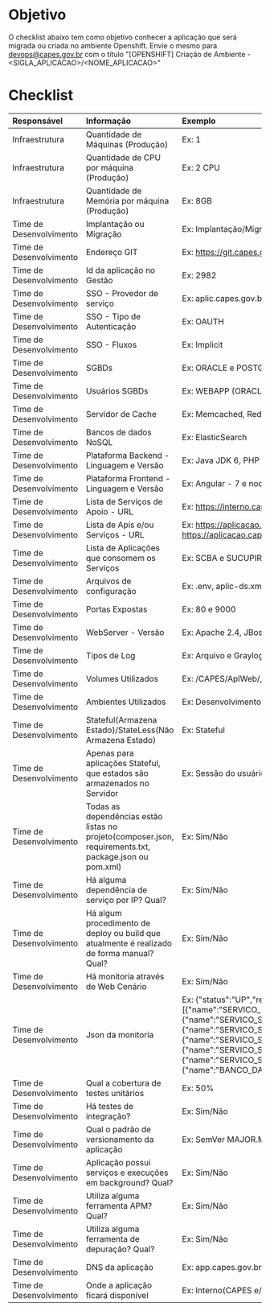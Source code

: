 # Objetivo
O checklist abaixo tem como objetivo conhecer a aplicação que será migrada ou criada no ambiente Openshift. Envie o mesmo para devops@capes.gov.br com o título "[OPENSHIFT] Criação de Ambiente - <SIGLA_APLICACAO>/<NOME_APLICACAO>"

# Checklist
| Responsável | Informação    | Exemplo | 
|:--------------|:--------------|:-------|
|Infraestrutura | Quantidade de Máquinas (Produção)	| Ex: 1|
|Infraestrutura | Quantidade de CPU por máquina (Produção)	| Ex: 2 CPU|
|Infraestrutura | Quantidade de Memória  por máquina (Produção)	| Ex: 8GB|
|Time de Desenvolvimento | Implantação ou Migração	| Ex: Implantação/Migração|
|Time de Desenvolvimento | Endereço GIT	| Ex: https://git.capes.gov.br/cgs/CSAE/sistema/aplicacao.git|
|Time de Desenvolvimento | Id da aplicação no Gestão	| Ex: 2982 |
|Time de Desenvolvimento | SSO - Provedor de serviço	| Ex: aplic.capes.gov.br|
|Time de Desenvolvimento | SSO - Tipo de Autenticação	| Ex: OAUTH|
|Time de Desenvolvimento | SSO - Fluxos	| Ex: Implicit|
|Time de Desenvolvimento | SGBDs	| Ex: ORACLE e POSTGRESQL|
|Time de Desenvolvimento | Usuários SGBDs	| Ex: WEBAPP (ORACLE) E WEBCORPORATIVO (POSTGRESQL)|
|Time de Desenvolvimento | Servidor de Cache	| Ex: Memcached, Redis e FileSystem|
|Time de Desenvolvimento | Bancos de dados NoSQL	| Ex: ElasticSearch|
|Time de Desenvolvimento | Plataforma Backend - Linguagem e Versão	| Ex: Java JDK 6, PHP FPM 7, Python 3.7|
|Time de Desenvolvimento | Plataforma Frontend - Linguagem e Versão	| Ex: Angular - 7 e node - 10|
|Time de Desenvolvimento | Lista de Serviços de Apoio - URL	| Ex: https://interno.capes.gov.br/cadastropessoas|
|Time de Desenvolvimento | Lista de Apis e/ou Serviços - URL	| Ex: https://aplicacao.capes.gov.br/service/WebService?wsdl, https://aplicacao.capes.gov.br/api/bolsas|
|Time de Desenvolvimento | Lista de Aplicações que consomem os Serviços | Ex: SCBA e SUCUPIRA|
|Time de Desenvolvimento | Arquivos de configuração	| Ex: .env, aplic-ds.xml, sso.properties e services.properties|
|Time de Desenvolvimento | Portas Expostas	| Ex: 80 e 9000|
|Time de Desenvolvimento | WebServer - Versão	| Ex: Apache 2.4, JBoss EAP 5.2.0|
|Time de Desenvolvimento | Tipos de Log	| Ex: Arquivo e Graylog|
|Time de Desenvolvimento | Volumes Utilizados	| Ex: /CAPES/AplWeb/,  /CAPES/Arquivos e /CAPES/Arquivos/libs |
|Time de Desenvolvimento | Ambientes Utilizados	| Ex: Desenvolvimento, Teste, Homologação, PréProd e Produção|
|Time de Desenvolvimento | Stateful(Armazena Estado)/StateLess(Não Armazena Estado)	| Ex: Stateful|
|Time de Desenvolvimento | Apenas para aplicações Stateful, que estados são armazenados no Servidor	| Ex: Sessão do usuário e Cache|
|Time de Desenvolvimento | Todas as dependências estão listas no projeto(composer.json, requirements.txt, package.json ou pom.xml)	| Ex: Sim/Não|
|Time de Desenvolvimento | Há alguma dependência de serviço por IP? Qual?	| Ex: Sim/Não|
|Time de Desenvolvimento | Há algum procedimento de deploy ou build que atualmente é realizado de forma manual? Qual?	| Ex: Sim/Não|
|Time de Desenvolvimento | Há monitoria através de Web Cenário	| Ex: Sim/Não|
|Time de Desenvolvimento | Json da monitoria	| Ex: {"status":"UP","resources":[{"name":"SERVICO_LINHA_DIRETA","type":"application","status":"UP"},{"name":"SERVICO_SCBA","type":"application","status":"UP"},{"name":"SERVICO_SADMIN","type":"application","status":"UP"},{"name":"SERVICO_SICAPES","type":"application","status":"UP"},{"name":"SERVICO_SUCUPIRA_PROGRAMAS","type":"application","status":"UP"},{"name":"SERVICO_SUCUPIRA_DOCENTES","type":"application","status":"UP"},{"name":"BANCO_DADOS","type":"db","status":"UP"}]}|
|Time de Desenvolvimento | Qual a cobertura de testes unitários	| Ex: 50%|
|Time de Desenvolvimento | Há testes de integração?	| Ex: Sim/Não|
|Time de Desenvolvimento | Qual o padrão de versionamento da aplicação	| Ex: SemVer MAJOR.MINOR.PATCH|
|Time de Desenvolvimento | Aplicação possui serviços e execuções em background? Qual?	| Ex: Sim/Não|
|Time de Desenvolvimento | Utiliza alguma ferramenta APM? Qual?	| Ex: Sim/Não|
|Time de Desenvolvimento | Utiliza alguma ferramenta de depuração? Qual?	| Ex: Sim/Não|
|Time de Desenvolvimento | DNS da aplicação	| Ex: app.capes.gov.br|
|Time de Desenvolvimento | Onde a aplicação ficará disponível	| Ex: Interno(CAPES e/ou Ip: 172.19.0.0/16) e/ou Externamente|


